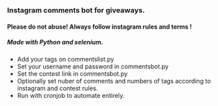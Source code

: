 ### Instagram comments bot for giveaways.

#### Please do not abuse! Always follow instagram rules and terms !

##### Made with Python and selenium.

* Add your tags on commentslist.py 
* Set your username and password in commentsbot.py
* Set the contest link in commentsbot.py
* Optionally set nuber of comments and numbers of tags according to instagram and contest rules.
* Run with cronjob to automate entirely.
